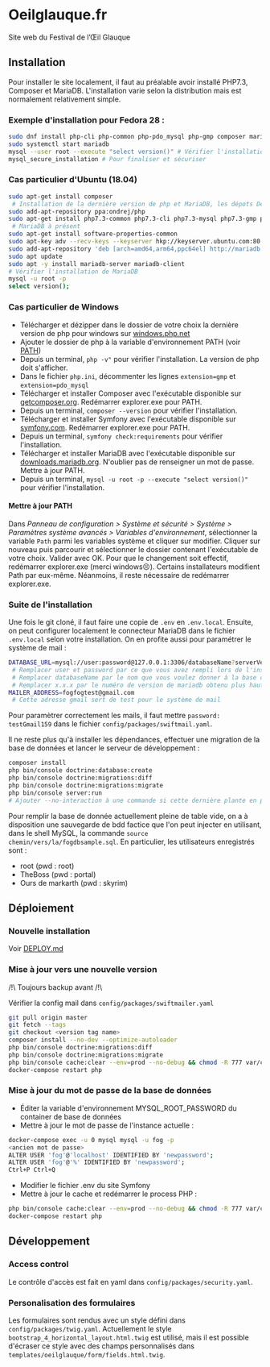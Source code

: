 
# Oeilglauque.fr

Site web du Festival de l’Œil Glauque

## Installation

Pour installer le site localement, il faut au préalable avoir installé PHP7.3, Composer et MariaDB. L'installation varie selon la distribution mais est normalement relativement simple. 

 ### Exemple d'installation pour Fedora 28 : 

```bash
sudo dnf install php-cli php-common php-pdo_mysql php-gmp composer mariadb-server
sudo systemctl start mariadb
mysql --user root --execute "select version()" # Vérifier l'installation de MariaDB
mysql_secure_installation # Pour finaliser et sécuriser
```

 ### Cas particulier d'Ubuntu (18.04)

```bash
sudo apt-get install composer
 # Installation de la dernière version de php et MariaDB, les dépots Debian sont rarement à jour
sudo add-apt-repository ppa:ondrej/php
sudo apt-get install php7.3-common php7.3-cli php7.3-mysql php7.3-gmp php7.3-mbstring php7.3-xml
 # MariaDB à présent
sudo apt-get install software-properties-common
sudo apt-key adv --recv-keys --keyserver hkp://keyserver.ubuntu.com:80 0xF1656F24C74CD1D8
sudo add-apt-repository 'deb [arch=amd64,arm64,ppc64el] http://mariadb.mirror.liquidtelecom.com/repo/10.4/ubuntu bionic main'
sudo apt update
sudo apt -y install mariadb-server mariadb-client
# Vérifier l'installation de MariaDB
mysql -u root -p
select version();
```
 ### Cas particulier de Windows

* Télécharger et dézipper dans le dossier de votre choix la dernière version de php pour windows sur [windows.php.net](windows.php.net)
* Ajouter le dossier de php à la variable d'environnement PATH (voir [PATH](#Mettre-à-jour-PATH))
* Depuis un terminal, `php -v"` pour vérifier l'installation. La version de php doit s'afficher.
* Dans le fichier `php.ini`, décommenter les lignes `extension=gmp` et `extension=pdo_mysql`
* Télécharger et installer Composer avec l'exécutable disponible sur [getcomposer.org](getcomposer.org). Redémarrer explorer.exe pour PATH.
* Depuis un terminal, `composer --version` pour vérifier l'installation.
* Télécharger et installer Symfony avec l'exécutable disponible sur [symfony.com](symfony.com). Redémarrer explorer.exe pour PATH.
* Depuis un terminal, `symfony check:requirements` pour vérifier l'installation.
* Télécharger et installer MariaDB avec l'exécutable disponible sur [downloads.mariadb.org](downloads.mariadb.org). N'oublier pas de renseigner un mot de passe. Mettre à jour PATH.
* Depuis un terminal, `mysql -u root -p --execute "select version()"` pour vérifier l'installation.

#### Mettre à jour PATH

Dans *Panneau de configuration > Système et sécurité > Système > Paramètres système avancés > Variables d'environnement*, sélectionner la variable `Path` parmi les variables système et cliquer sur modifier. Cliquer sur nouveau puis parcourir et sélectionner le dossier contenant l'exécutable de votre choix. Valider avec OK.
Pour que le changement soit effectif, redémarrer explorer.exe (merci windows😣).
Certains installateurs modifient Path par eux-même. Néanmoins, il reste nécessaire de redémarrer explorer.exe.


### Suite de l'installation

Une fois le git cloné, il faut faire une copie de `.env` en `.env.local`. Ensuite, on peut configurer localement le connecteur MariaDB dans le fichier `.env.local` selon votre installation. On en profite aussi pour paramétrer le système de mail :

```bash
DATABASE_URL=mysql://user:password@127.0.0.1:3306/databaseName?serverVersion=mariadb-x.x.x
 # Remplacer user et password par ce que vous avez rempli lors de l'installation de MariaDB
 # Remplacer databaseName par le nom que vous voulez donner à la base de donnée
 # Remplacer x.x.x par le numéro de version de mariadb obtenu plus haut
MAILER_ADDRESS=fogfogtest@gmail.com
 # Cette adresse gmail sert de test pour le système de mail
```

Pour paramètrer correctement les mails, il faut mettre `password: testGmail159` dans le fichier `config/packages/swiftmail.yaml`.

Il ne reste plus qu'à installer les dépendances, effectuer une migration de la base de données et lancer le serveur de développement : 

```bash
composer install
php bin/console doctrine:database:create
php bin/console doctrine:migrations:diff
php bin/console doctrine:migrations:migrate
php bin/console server:run
# Ajouter --no-interaction à une commande si cette dernière plante en posant une question
```

Pour remplir la base de donnée actuellement pleine de table vide, on a à disposition une sauvegarde de bdd factice que l'on peut injecter en utilisant, dans le shell MySQL, la commande `source chemin/vers/la/fogdbsample.sql`.
En particulier, les utilisateurs enregistrés sont :
- root (pwd : root)
- TheBoss (pwd : portal)
- Ours de markarth (pwd : skyrim)

## Déploiement

### Nouvelle installation 

Voir [DEPLOY.md](DEPLOY.md)

### Mise à jour vers une nouvelle version

/!\ Toujours backup avant /!\

Vérifier la config mail dans `config/packages/swiftmailer.yaml`

```bash
git pull origin master
git fetch --tags
git checkout <version tag name>
composer install --no-dev --optimize-autoloader
php bin/console doctrine:migrations:diff
php bin/console doctrine:migrations:migrate
php bin/console cache:clear --env=prod --no-debug && chmod -R 777 var/cache
docker-compose restart php
```

### Mise à jour du mot de passe de la base de données

 * Éditer la variable d'environnement MYSQL_ROOT_PASSWORD du container de base de données
 * Mettre à jour le mot de passe de l'instance actuelle :

```bash
docker-compose exec -u 0 mysql mysql -u fog -p
<ancien mot de passe>
ALTER USER 'fog'@'localhost' IDENTIFIED BY 'newpassword';
ALTER USER 'fog'@'%' IDENTIFIED BY 'newpassword';
Ctrl+P Ctrl+Q
```

 * Modifier le fichier .env du site Symfony
 * Mettre à jour le cache et redémarrer le process PHP :

```bash
php bin/console cache:clear --env=prod --no-debug && chmod -R 777 var/cache
docker-compose restart php
```

## Développement

### Access control

Le contrôle d'accès est fait en yaml dans `config/packages/security.yaml`. 

### Personalisation des formulaires

Les formulaires sont rendus avec un style défini dans `config/packages/twig.yaml`. Actuellement le style `bootstrap_4_horizontal_layout.html.twig` est utilisé, mais il est possible d'écraser ce style avec des champs personnalisés dans `templates/oeilglauque/form/fields.html.twig`. 
